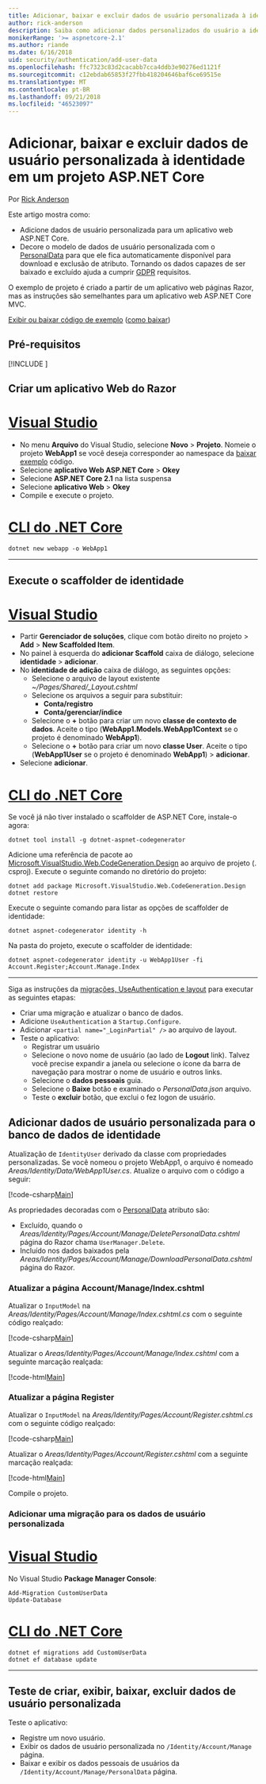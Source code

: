 ```yaml
---
title: Adicionar, baixar e excluir dados de usuário personalizada à identidade em um projeto ASP.NET Core
author: rick-anderson
description: Saiba como adicionar dados personalizados do usuário a identidade em um projeto ASP.NET Core. Exclua dados por GDPR.
monikerRange: '>= aspnetcore-2.1'
ms.author: riande
ms.date: 6/16/2018
uid: security/authentication/add-user-data
ms.openlocfilehash: ffc7323c83d2cacabb7cca4ddb3e90276ed1121f
ms.sourcegitcommit: c12ebdab65853f27fbb418204646baf6ce69515e
ms.translationtype: MT
ms.contentlocale: pt-BR
ms.lasthandoff: 09/21/2018
ms.locfileid: "46523097"
---
```

# <a name="add-download-and-delete-custom-user-data-to-identity-in-an-aspnet-core-project"></a>Adicionar, baixar e excluir dados de usuário personalizada à identidade em um projeto ASP.NET Core

Por [Rick Anderson](https://twitter.com/RickAndMSFT)

Este artigo mostra como:

* Adicione dados de usuário personalizada para um aplicativo web ASP.NET Core.
* Decore o modelo de dados de usuário personalizada com o [PersonalData](/dotnet/api/microsoft.aspnetcore.identity.personaldataattribute?view=aspnetcore-2.1) para que ele fica automaticamente disponível para download e exclusão de atributo. Tornando os dados capazes de ser baixado e excluído ajuda a cumprir [GDPR](xref:security/gdpr) requisitos.

O exemplo de projeto é criado a partir de um aplicativo web páginas Razor, mas as instruções são semelhantes para um aplicativo web ASP.NET Core MVC.

[Exibir ou baixar código de exemplo](https://github.com/aspnet/Docs/tree/live/aspnetcore/security/authentication/add-user-data/sample) ([como baixar](xref:tutorials/index#how-to-download-a-sample))

## <a name="prerequisites"></a>Pré-requisitos

[!INCLUDE [](~/includes/2.1-SDK.md)]

## <a name="create-a-razor-web-app"></a>Criar um aplicativo Web do Razor

# <a name="visual-studiotabvisual-studio"></a>[Visual Studio](#tab/visual-studio)

* No menu **Arquivo** do Visual Studio, selecione **Novo** > **Projeto**. Nomeie o projeto **WebApp1** se você deseja corresponder ao namespace da [baixar exemplo](https://github.com/aspnet/Docs/tree/live/aspnetcore/security/authentication/add-user-data/sample) código.
* Selecione **aplicativo Web ASP.NET Core** > **Okey**
* Selecione **ASP.NET Core 2.1** na lista suspensa
* Selecione **aplicativo Web**  > **Okey**
* Compile e execute o projeto.

# <a name="net-core-clitabnetcore-cli"></a>[CLI do .NET Core](#tab/netcore-cli)

```cli
dotnet new webapp -o WebApp1
```

---

## <a name="run-the-identity-scaffolder"></a>Execute o scaffolder de identidade

# <a name="visual-studiotabvisual-studio"></a>[Visual Studio](#tab/visual-studio)

* Partir **Gerenciador de soluções**, clique com botão direito no projeto > **Add** > **New Scaffolded Item**.
* No painel à esquerda do **adicionar Scaffold** caixa de diálogo, selecione **identidade** > **adicionar**.
* No **identidade de adição** caixa de diálogo, as seguintes opções:
  * Selecione o arquivo de layout existente *~/Pages/Shared/_Layout.cshtml*
  * Selecione os arquivos a seguir para substituir:
    * **Conta/registro**
    * **Conta/gerenciar/índice**
  * Selecione o **+** botão para criar um novo **classe de contexto de dados**. Aceite o tipo (**WebApp1.Models.WebApp1Context** se o projeto é denominado **WebApp1**).
  * Selecione o **+** botão para criar um novo **classe User**. Aceite o tipo (**WebApp1User** se o projeto é denominado **WebApp1**) > **adicionar**.
* Selecione **adicionar**.

# <a name="net-core-clitabnetcore-cli"></a>[CLI do .NET Core](#tab/netcore-cli)

Se você já não tiver instalado o scaffolder de ASP.NET Core, instale-o agora:

```cli
dotnet tool install -g dotnet-aspnet-codegenerator
```

Adicione uma referência de pacote ao [Microsoft.VisualStudio.Web.CodeGeneration.Design](https://www.nuget.org/packages/Microsoft.VisualStudio.Web.CodeGeneration.Design/) ao arquivo de projeto (. csproj). Execute o seguinte comando no diretório do projeto:

```cli
dotnet add package Microsoft.VisualStudio.Web.CodeGeneration.Design
dotnet restore
```

Execute o seguinte comando para listar as opções de scaffolder de identidade:

```cli
dotnet aspnet-codegenerator identity -h
```

Na pasta do projeto, execute o scaffolder de identidade:

```cli
dotnet aspnet-codegenerator identity -u WebApp1User -fi Account.Register;Account.Manage.Index
```

-------------

Siga as instruções da [migrações, UseAuthentication e layout](xref:security/authentication/scaffold-identity#efm) para executar as seguintes etapas:

* Criar uma migração e atualizar o banco de dados.
* Adicione `UseAuthentication` a `Startup.Configure`.
* Adicionar `<partial name="_LoginPartial" />` ao arquivo de layout.
* Teste o aplicativo:
  * Registrar um usuário
  * Selecione o novo nome de usuário (ao lado de **Logout** link). Talvez você precise expandir a janela ou selecione o ícone da barra de navegação para mostrar o nome de usuário e outros links.
  * Selecione o **dados pessoais** guia.
  * Selecione o **Baixe** botão e examinado o *PersonalData.json* arquivo.
  * Teste o **excluir** botão, que exclui o fez logon de usuário.

## <a name="add-custom-user-data-to-the-identity-db"></a>Adicionar dados de usuário personalizada para o banco de dados de identidade

Atualização de `IdentityUser` derivado da classe com propriedades personalizadas. Se você nomeou o projeto WebApp1, o arquivo é nomeado *Areas/Identity/Data/WebApp1User.cs*. Atualize o arquivo com o código a seguir:

[!code-csharp[Main](add-user-data/sample/Areas/Identity/Data/WebApp1User.cs)]

As propriedades decoradas com o [PersonalData](/dotnet/api/microsoft.aspnetcore.identity.personaldataattribute?view=aspnetcore-2.1) atributo são:

* Excluído, quando o *Areas/Identity/Pages/Account/Manage/DeletePersonalData.cshtml* página do Razor chama `UserManager.Delete`.
* Incluído nos dados baixados pela *Areas/Identity/Pages/Account/Manage/DownloadPersonalData.cshtml* página do Razor.

### <a name="update-the-accountmanageindexcshtml-page"></a>Atualizar a página Account/Manage/Index.cshtml

Atualizar o `InputModel` na *Areas/Identity/Pages/Account/Manage/Index.cshtml.cs* com o seguinte código realçado:

[!code-csharp[Main](add-user-data/sample/Areas/Identity/Pages/Account/Manage/Index.cshtml.cs?name=snippet&highlight=28-36,63-64,87-95,120)]

Atualizar o *Areas/Identity/Pages/Account/Manage/Index.cshtml* com a seguinte marcação realçada:

[!code-html[Main](add-user-data/sample/Areas/Identity/Pages/Account/Manage/Index.cshtml?highlight=34-41)]

### <a name="update-the-accountregistercshtml-page"></a>Atualizar a página Register

Atualizar o `InputModel` na *Areas/Identity/Pages/Account/Register.cshtml.cs* com o seguinte código realçado:

[!code-csharp[Main](add-user-data/sample/Areas/Identity/Pages/Account/Register.cshtml.cs?name=snippet&highlight=8-16,43,44)]

Atualizar o *Areas/Identity/Pages/Account/Register.cshtml* com a seguinte marcação realçada:

[!code-html[Main](add-user-data/sample/Areas/Identity/Pages/Account/Register.cshtml?highlight=16-25)]

Compile o projeto.

### <a name="add-a-migration-for-the-custom-user-data"></a>Adicionar uma migração para os dados de usuário personalizada

# <a name="visual-studiotabvisual-studio"></a>[Visual Studio](#tab/visual-studio)

No Visual Studio **Package Manager Console**:

```PMC
Add-Migration CustomUserData
Update-Database
```

# <a name="net-core-clitabnetcore-cli"></a>[CLI do .NET Core](#tab/netcore-cli)

```cli
dotnet ef migrations add CustomUserData
dotnet ef database update
```

------

## <a name="test-create-view-download-delete-custom-user-data"></a>Teste de criar, exibir, baixar, excluir dados de usuário personalizada

Teste o aplicativo:

* Registre um novo usuário.
* Exibir os dados de usuário personalizada no `/Identity/Account/Manage` página.
* Baixar e exibir os dados pessoais de usuários da `/Identity/Account/Manage/PersonalData` página.
